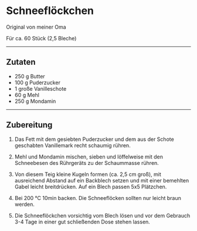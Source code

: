 # Schneeflöckchen

Original von meiner Oma

Für ca. 60 Stück (2,5 Bleche)

---

## Zutaten

- 250 g Butter
- 100 g Puderzucker
- 1 große Vanilleschote
- 60 g Mehl
- 250 g Mondamin

---

## Zubereitung

1. Das Fett mit dem gesiebten Puderzucker und dem aus der Schote geschabten Vanillemark recht schaumig rühren.

2. Mehl und Mondamin mischen, sieben und löffelweise mit den Schneebesen des Rührgeräts zu der Schaummasse rühren.

3. Von diesem Teig kleine Kugeln formen (ca. 2,5 cm groß), mit ausreichend Abstand auf ein Backblech setzen und mit einer bemehlten Gabel leicht breitdrücken. Auf ein Blech passen 5x5 Plätzchen.

4. Bei 200 °C 10min backen. Die Schneeflöcken sollten nur leicht braun werden.

5. Die Schneeflöckchen vorsichtig vom Blech lösen und vor dem Gebrauch 3-4 Tage in einer gut schließenden Dose stehen lassen.